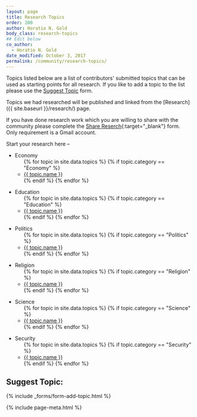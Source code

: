 ```yaml
---
layout: page
title: Research Topics
order: 200
author: Horatio N. Gold
body_class: research-topics
## Edit below
co_author:
  - Horatio N. Gold
date_modified: October 3, 2017
permalink: /community/research-topics/
---
```


<!-- Start Edit -->

<!-- ## The ultimate goal of all our collaboration based research is not reaching objectivity, but truth. -->

Topics listed below are a list of contributors' submitted topics that can be used as starting points for all research. If you like to add a topic to the list please use the [Suggest Topic](#suggest-topic) form.

Topics we had researched will be published and linked from the [Research]({{ site.baseurl }}/research/) page.

If you have done research work which you are willing to share with the community please complete the [Share Reserch](https://goo.gl/forms/QOszAO8KMuVN29R53){:target="_blank"} form. Only requirement is a Gmail account.

Start your research here –


<ul class="tfm-ty-ul">
  <li class="tfm-ty-li active">
    <a class="tfm-ty-item-name clickable collapsed">Economy</a>
    <ul class="tfm-ty-item-ul collapsein">
      {% for topic in site.data.topics %}
        {% if topic.category == "Economy" %}
        <li class="tfm-ty-item-li">
          <a href="{{ topic.url }}" class="tfm-ty-url" target="_blank">{{ topic.name }}</a>
        </li>
        {% endif %}
      {% endfor %}
    </ul>
  </li>
</ul>

<ul class="tfm-ty-ul">
  <li class="tfm-ty-li active">
    <a class="tfm-ty-item-name clickable collapsed">Education</a>
    <ul class="tfm-ty-item-ul collapsein">
      {% for topic in site.data.topics %}
        {% if topic.category == "Education" %}
        <li class="tfm-ty-item-li">
          <a href="{{ topic.url }}" class="tfm-ty-url" target="_blank">{{ topic.name }}</a>
        </li>
        {% endif %}
      {% endfor %}
    </ul>
  </li>
</ul>

<ul class="tfm-ty-ul">
  <li class="tfm-ty-li active">
    <a class="tfm-ty-item-name clickable collapsed">Politics</a>
    <ul class="tfm-ty-item-ul collapsein">
      {% for topic in site.data.topics %}
        {% if topic.category == "Politics" %}
        <li class="tfm-ty-item-li">
          <a href="{{ topic.url }}" class="tfm-ty-url" target="_blank">{{ topic.name }}</a>
        </li>
        {% endif %}
      {% endfor %}
    </ul>
  </li>
</ul>

<ul class="tfm-ty-ul">
  <li class="tfm-ty-li active">
    <a class="tfm-ty-item-name clickable collapsed">Religion</a>
    <ul class="tfm-ty-item-ul collapsein">
      {% for topic in site.data.topics %}
        {% if topic.category == "Religion" %}
        <li class="tfm-ty-item-li">
          <a href="{{ topic.url }}" class="tfm-ty-url" target="_blank">{{ topic.name }}</a>
        </li>
        {% endif %}
      {% endfor %}
    </ul>
  </li>
</ul>

<ul class="tfm-ty-ul">
  <li class="tfm-ty-li active">
    <a class="tfm-ty-item-name clickable collapsed">Science</a>
    <ul class="tfm-ty-item-ul collapsein">
      {% for topic in site.data.topics %}
        {% if topic.category == "Science" %}
        <li class="tfm-ty-item-li">
          <a href="{{ topic.url }}" class="tfm-ty-url" target="_blank">{{ topic.name }}</a>
        </li>
        {% endif %}
      {% endfor %}
    </ul>
  </li>
</ul>

<ul class="tfm-ty-ul">
  <li class="tfm-ty-li active">
    <a class="tfm-ty-item-name clickable collapsed">Security</a>
    <ul class="tfm-ty-item-ul collapsein">
      {% for topic in site.data.topics %}
        {% if topic.category == "Security" %}
        <li class="tfm-ty-item-li">
          <a href="{{ topic.url }}" class="tfm-ty-url" target="_blank">{{ topic.name }}</a>
        </li>
        {% endif %}
      {% endfor %}
    </ul>
  </li>
</ul>


<!-- Stop Edit -->

## Suggest Topic:

{% include _forms/form-add-topic.html %}

{% include page-meta.html %}
